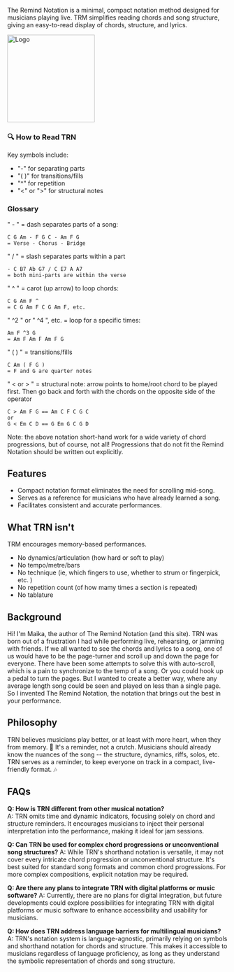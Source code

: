 
The Remind Notation is a minimal, compact notation method designed for musicians playing live. TRM simplifies reading chords and song structure, giving an easy-to-read display of chords, structure, and lyrics.

<div class="logo-container-2">
  <img class="trn-lead-logo-main" src="img/logo-1.svg" alt="Logo" style="width: 200px; height: auto;" />
</div>


### **🔍 How to Read TRN**

Key symbols include:
- "-" for separating parts
- "(  )" for transitions/fills
- "^" for repetition
- "<" or ">" for structural notes

### Glossary

" - " = dash separates parts of a song:

```
C G Am - F G C - Am F G
= Verse - Chorus - Bridge
```

" / " = slash separates parts within a part 

```
- C B7 Ab G7 / C E7 A A7 
= both mini-parts are within the verse
```

" ^ " = carot (up arrow) to loop chords:

```
C G Am F ^ 
= C G Am F C G Am F, etc.
```

" ^2 " or " ^4 ", etc. = loop for a specific times: 

```
Am F ^3 G
= Am F Am F Am F G
```

" (    ) " = transitions/fills 

```
C Am ( F G ) 
= F and G are quarter notes
``` 

" < or > " = structural note: arrow points to home/root chord to be played first. Then go back and forth with the chords on the opposite side of the operator

```
C > Am F G == Am C F C G C
or
G < Em C D == G Em G C G D
```

Note: the above notation short-hand work for a wide variety of chord progressions, but of course, not all! Progressions that do not fit the Remind Notation should be written out explicitly.

## Features

- Compact notation format eliminates the need for scrolling mid-song.
- Serves as a reference for musicians who have already learned a song.
- Facilitates consistent and accurate performances.

## What TRN isn't

TRM encourages memory-based performances. 

- No dynamics/articulation (how hard or soft to play)
- No tempo/metre/bars
- No technique (ie, which fingers to use, whether to strum or fingerpick, etc. )
- No repetition count (of how mamy times a section is repeated)
- No tablature

## Background

Hi! I'm Maika, the author of The Remind Notation (and this site). TRN was born out of a frustration I had while performing live, rehearsing, or jamming with friends. If we all wanted to see the chords and lyrics to a song, one of us would have to be the page-turner and scroll up and down the page for everyone. There have been some attempts to solve this with auto-scroll, which is a pain to synchronize to the temp of a song. Or you could hook up a pedal to turn the pages. But I wanted to create a better way, where any average length song could be seen and played on less than a single page. So I invented The Remind Notation, the notation that brings out the best in your performance.  

## Philosophy

TRN believes musicians play better, or at least with more heart, when they from memory. 🧠 It's a reminder, not a crutch. Musicians should already know the nuances of the song -- the structure, dynamics, riffs, solos, etc. TRN serves as a reminder, to keep everyone on track in a compact, live-friendly format. 🎶

## FAQs

**Q: How is TRN different from other musical notation?**  
A: TRN omits time and dynamic indicators, focusing solely on chord and structure reminders. It encourages musicians to inject their personal interpretation into the performance, making it ideal for jam sessions.

**Q: Can TRN be used for complex chord progressions or unconventional song structures?**
A: While TRN's shorthand notation is versatile, it may not cover every intricate chord progression or unconventional structure. It's best suited for standard song formats and common chord progressions. For more complex compositions, explicit notation may be required.

**Q: Are there any plans to integrate TRN with digital platforms or music software?**
A: Currently, there are no plans for digital integration, but future developments could explore possibilities for integrating TRN with digital platforms or music software to enhance accessibility and usability for musicians.

**Q: How does TRN address language barriers for multilingual musicians?**
A: TRN's notation system is language-agnostic, primarily relying on symbols and shorthand notation for chords and structure. This makes it accessible to musicians regardless of language proficiency, as long as they understand the symbolic representation of chords and song structure.







